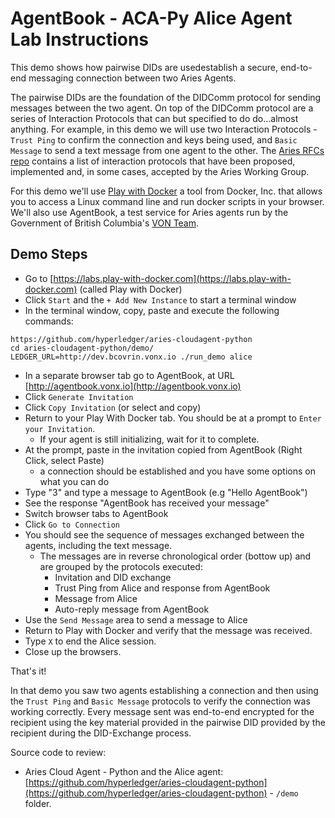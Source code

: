# AgentBook - ACA-Py Alice Agent Lab Instructions

This demo shows how pairwise DIDs are usedestablish a secure, end-to-end messaging
connection between two Aries Agents. 

The pairwise DIDs are the foundation of the DIDComm
protocol for sending messages between the two agent. On top of the DIDComm protocol are
a series of Interaction Protocols that can but specified to do do...almost anything. For
example, in this demo we will use two Interaction Protocols - `Trust Ping` to confirm the
connection and keys being used, and `Basic Message` to send a text message from one agent
to the other. The [Aries RFCs repo](https://github.com/hyperledger/aries-rfcs/) contains
a list of interaction protocols that have been proposed, implemented and, in some cases,
accepted by the Aries Working Group.

For this demo we'll use [Play with Docker](https://labs.play-with-docker.com) a tool from Docker, Inc. that allows you to access a Linux command line and run docker scripts in your browser. We'll also use AgentBook, a test service for Aries agents run by the Government of British Columbia's [VON Team](https://vonx.io).

## Demo Steps

- Go to [https://labs.play-with-docker.com](https://labs.play-with-docker.com) (called Play with Docker)
- Click `Start` and the `+ Add New Instance` to start a terminal window
- In the terminal window, copy, paste and execute the following commands:

```
https://github.com/hyperledger/aries-cloudagent-python
cd aries-cloudagent-python/demo/
LEDGER_URL=http://dev.bcovrin.vonx.io ./run_demo alice
```

- In a separate browser tab go to AgentBook, at URL [http://agentbook.vonx.io](http://agentbook.vonx.io)
- Click `Generate Invitation`
- Click `Copy Invitation` (or select and copy)
- Return to your Play With Docker tab. You should be at a prompt to `Enter your Invitation`.
  - If your agent is still initializing, wait for it to complete.
- At the prompt, paste in the invitation copied from AgentBook (Right Click, select Paste)
  - a connection should be established and you have some options on what you can do
- Type "3" and type a message to AgentBook (e.g "Hello AgentBook")
- See the response "AgentBook has received your message"
- Switch browser tabs to AgentBook
- Click `Go to Connection`
- You should see the sequence of messages exchanged between the agents, including the text message.
  - The messages are in reverse chronological order (bottow up) and are grouped by the protocols executed:
    - Invitation and DID exchange
    - Trust Ping from Alice and response from AgentBook
    - Message from Alice 
    - Auto-reply message from AgentBook
- Use the `Send Message` area to send a message to Alice
- Return to Play with Docker and verify that the message was received.
- Type `X` to end the Alice session.
- Close up the browsers.

That's it!

In that demo you saw two agents establishing a connection and then using the `Trust Ping` and `Basic Message` protocols to verify the connection was working correctly. Every message sent was end-to-end encrypted for the recipient using the key material provided in the pairwise DID provided by the recipient during the DID-Exchange process.

Source code to review:

- Aries Cloud Agent - Python and the Alice agent: [https://github.com/hyperledger/aries-cloudagent-python](https://github.com/hyperledger/aries-cloudagent-python) - `/demo` folder.